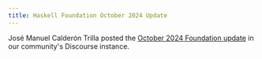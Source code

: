 ```yaml
---
title: Haskell Foundation October 2024 Update
---
```


José Manuel Calderón Trilla posted the <a href='https://discourse.haskell.org/t/haskell-foundation-october-2024-update/10707' target='_blank'>October 2024 Foundation update</a> in our community's Discourse instance.
